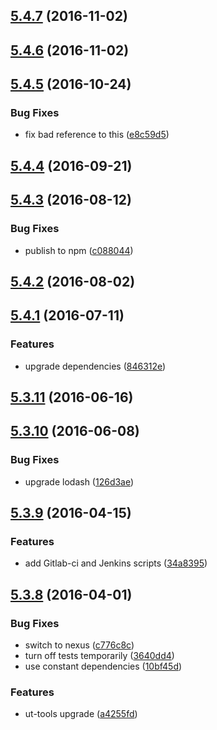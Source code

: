<a name="5.4.7"></a>
## [5.4.7](https://github.com/softwaregroup-bg/ut-port-schedule/compare/v5.4.6...v5.4.7) (2016-11-02)



<a name="5.4.6"></a>
## [5.4.6](https://github.com/softwaregroup-bg/ut-port-schedule/compare/v5.4.5...v5.4.6) (2016-11-02)



<a name="5.4.5"></a>
## [5.4.5](https://github.com/softwaregroup-bg/ut-port-schedule/compare/v5.4.4...v5.4.5) (2016-10-24)


### Bug Fixes

* fix bad reference to this ([e8c59d5](https://github.com/softwaregroup-bg/ut-port-schedule/commit/e8c59d5))



<a name="5.4.4"></a>
## [5.4.4](https://github.com/softwaregroup-bg/ut-port-schedule/compare/v5.4.3...v5.4.4) (2016-09-21)



<a name="5.4.3"></a>
## [5.4.3](https://github.com/softwaregroup-bg/ut-port-schedule/compare/v5.4.2...v5.4.3) (2016-08-12)


### Bug Fixes

* publish to npm ([c088044](https://github.com/softwaregroup-bg/ut-port-schedule/commit/c088044))



<a name="5.4.2"></a>
## [5.4.2](https://git.softwaregroup-bg.com/ut5/ut-port-schedule/compare/v5.4.1...v5.4.2) (2016-08-02)



<a name="5.4.1"></a>
## [5.4.1](https://git.softwaregroup-bg.com/ut5/ut-port-schedule/compare/v5.3.11...v5.4.1) (2016-07-11)


### Features

* upgrade dependencies ([846312e](https://git.softwaregroup-bg.com/ut5/ut-port-schedule/commit/846312e))



<a name="5.3.11"></a>
## [5.3.11](https://git.softwaregroup-bg.com/ut5/ut-port-schedule/compare/v5.3.10...v5.3.11) (2016-06-16)



<a name="5.3.10"></a>
## [5.3.10](https://git.softwaregroup-bg.com/ut5/ut-port-schedule/compare/v5.3.9...v5.3.10) (2016-06-08)


### Bug Fixes

* upgrade lodash ([126d3ae](https://git.softwaregroup-bg.com/ut5/ut-port-schedule/commit/126d3ae))



<a name="5.3.9"></a>
## [5.3.9](https://git.softwaregroup-bg.com/ut5/ut-port-schedule/compare/v5.3.8...v5.3.9) (2016-04-15)


### Features

* add Gitlab-ci and Jenkins scripts ([34a8395](https://git.softwaregroup-bg.com/ut5/ut-port-schedule/commit/34a8395))



<a name="5.3.8"></a>
## [5.3.8](https://git.softwaregroup-bg.com/ut5/ut-port-schedule/compare/v5.3.6...v5.3.8) (2016-04-01)


### Bug Fixes

* switch to nexus ([c776c8c](https://git.softwaregroup-bg.com/ut5/ut-port-schedule/commit/c776c8c))
* turn off tests temporarily ([3640dd4](https://git.softwaregroup-bg.com/ut5/ut-port-schedule/commit/3640dd4))
* use constant dependencies ([10bf45d](https://git.softwaregroup-bg.com/ut5/ut-port-schedule/commit/10bf45d))

### Features

* ut-tools upgrade ([a4255fd](https://git.softwaregroup-bg.com/ut5/ut-port-schedule/commit/a4255fd))



